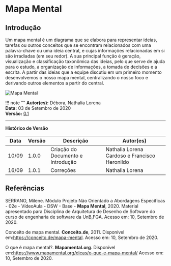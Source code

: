 # Mapa Mental

## Introdução

Um mapa mental é um diagrama que se elabora para representar ideias, tarefas ou outros conceitos que se encontram relacionados com uma palavra-chave ou uma ideia central, e cujas informações relacionadas em si são irradiadas (em seu redor).
A sua principal função é geração, visualização e classificação taxonômica das ideias, pelo que serve de ajuda para o estudo, a organização de informações, a tomada de decisões e a escrita.
A partir das ideias que a equipe discutiu em um primeiro momento desenvolvemos o nosso mapa mental, centralizando o nosso foco e derivando outros elementos a partir do central.

![Mapa Mental](https://i.imgur.com/XRc1EE7.png)

!!! note ""
    **Autor(es):** Débora, Nathalia Lorena</br>
    **Data:** 03 de Setembro de 2020 </br>
    **Versão:** [0.1](https://unbbr-my.sharepoint.com/:f:/g/personal/160006210_aluno_unb_br/EuTwLqIfDJdMqKI0ISFe8NsBSs6pvd-MC78REDQF94DUkg?e=HQHvUV)

---

**Histórico de Versão**

 Data | Versão | Descrição | Autor(es) |
| --- | --- | --- | --- |
| 10/09 | 1.0.0 | Criação do Documento e Introdução | Nathalia Lorena Cardoso e Francisco Heronildo|
| 16/09 | 1.0.1 | Correções | Nathalia Lorena |

## Referências

SERRANO, Milene. Módulo Projeto Não Orientado a Abordagens Específicas - 02e - VídeoAula - DSW - Base - **Mapa Mental**, 2020. Material apresentado para Disciplina de Arquitetura de Desenho de Software do curso de engenharia de software da UnB,FGA. Acesso em: 10, Setembro de 2020.

Conceito de mapa  mental. **Conceito.de**, 2011. Disponível em:<https://conceito.de/mapa-mental>. Acesso em: 10, Setembro de 2020.

O que é mapa mental?. **Mapamental.org**. Disponível em:<https://www.mapamental.org/dicas/o-que-e-mapa-mental/> Acesso em: 10, Setembro de 2020.
